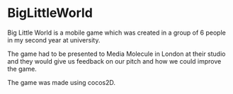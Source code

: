 # BigLittleWorld
Big Little World is a mobile game which was created in a group of 6 people in my second year at university. 

The game had to be presented to Media Molecule in London at their studio and they would give us feedback on our pitch and how we could improve the game. 

The game was made using cocos2D. 
